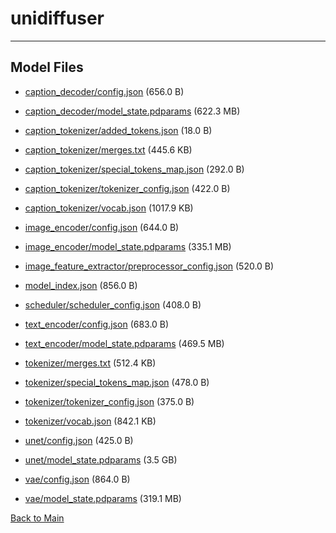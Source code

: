 
# unidiffuser
---



## Model Files

- [caption_decoder/config.json](https://paddlenlp.bj.bcebos.com/models/community/thu-ml/unidiffuser/caption_decoder/config.json) (656.0 B)

- [caption_decoder/model_state.pdparams](https://paddlenlp.bj.bcebos.com/models/community/thu-ml/unidiffuser/caption_decoder/model_state.pdparams) (622.3 MB)

- [caption_tokenizer/added_tokens.json](https://paddlenlp.bj.bcebos.com/models/community/thu-ml/unidiffuser/caption_tokenizer/added_tokens.json) (18.0 B)

- [caption_tokenizer/merges.txt](https://paddlenlp.bj.bcebos.com/models/community/thu-ml/unidiffuser/caption_tokenizer/merges.txt) (445.6 KB)

- [caption_tokenizer/special_tokens_map.json](https://paddlenlp.bj.bcebos.com/models/community/thu-ml/unidiffuser/caption_tokenizer/special_tokens_map.json) (292.0 B)

- [caption_tokenizer/tokenizer_config.json](https://paddlenlp.bj.bcebos.com/models/community/thu-ml/unidiffuser/caption_tokenizer/tokenizer_config.json) (422.0 B)

- [caption_tokenizer/vocab.json](https://paddlenlp.bj.bcebos.com/models/community/thu-ml/unidiffuser/caption_tokenizer/vocab.json) (1017.9 KB)

- [image_encoder/config.json](https://paddlenlp.bj.bcebos.com/models/community/thu-ml/unidiffuser/image_encoder/config.json) (644.0 B)

- [image_encoder/model_state.pdparams](https://paddlenlp.bj.bcebos.com/models/community/thu-ml/unidiffuser/image_encoder/model_state.pdparams) (335.1 MB)

- [image_feature_extractor/preprocessor_config.json](https://paddlenlp.bj.bcebos.com/models/community/thu-ml/unidiffuser/image_feature_extractor/preprocessor_config.json) (520.0 B)

- [model_index.json](https://paddlenlp.bj.bcebos.com/models/community/thu-ml/unidiffuser/model_index.json) (856.0 B)

- [scheduler/scheduler_config.json](https://paddlenlp.bj.bcebos.com/models/community/thu-ml/unidiffuser/scheduler/scheduler_config.json) (408.0 B)

- [text_encoder/config.json](https://paddlenlp.bj.bcebos.com/models/community/thu-ml/unidiffuser/text_encoder/config.json) (683.0 B)

- [text_encoder/model_state.pdparams](https://paddlenlp.bj.bcebos.com/models/community/thu-ml/unidiffuser/text_encoder/model_state.pdparams) (469.5 MB)

- [tokenizer/merges.txt](https://paddlenlp.bj.bcebos.com/models/community/thu-ml/unidiffuser/tokenizer/merges.txt) (512.4 KB)

- [tokenizer/special_tokens_map.json](https://paddlenlp.bj.bcebos.com/models/community/thu-ml/unidiffuser/tokenizer/special_tokens_map.json) (478.0 B)

- [tokenizer/tokenizer_config.json](https://paddlenlp.bj.bcebos.com/models/community/thu-ml/unidiffuser/tokenizer/tokenizer_config.json) (375.0 B)

- [tokenizer/vocab.json](https://paddlenlp.bj.bcebos.com/models/community/thu-ml/unidiffuser/tokenizer/vocab.json) (842.1 KB)

- [unet/config.json](https://paddlenlp.bj.bcebos.com/models/community/thu-ml/unidiffuser/unet/config.json) (425.0 B)

- [unet/model_state.pdparams](https://paddlenlp.bj.bcebos.com/models/community/thu-ml/unidiffuser/unet/model_state.pdparams) (3.5 GB)

- [vae/config.json](https://paddlenlp.bj.bcebos.com/models/community/thu-ml/unidiffuser/vae/config.json) (864.0 B)

- [vae/model_state.pdparams](https://paddlenlp.bj.bcebos.com/models/community/thu-ml/unidiffuser/vae/model_state.pdparams) (319.1 MB)


[Back to Main](../../)